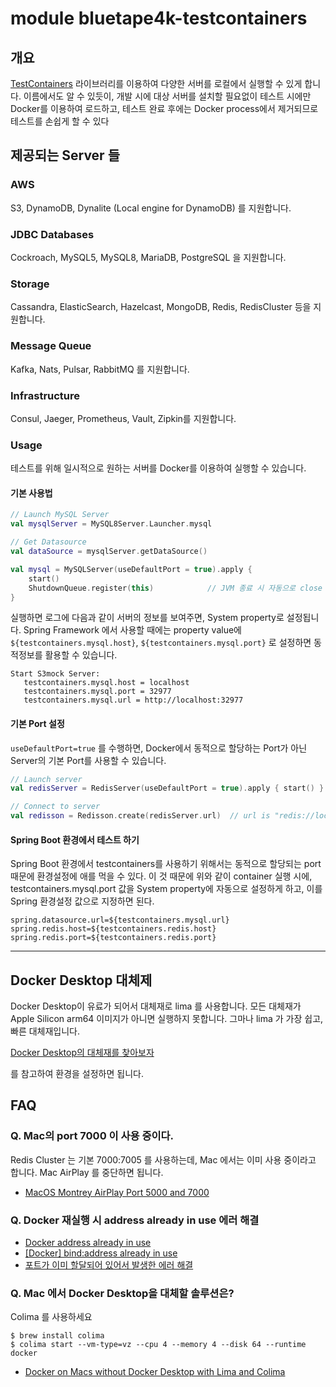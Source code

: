 # module bluetape4k-testcontainers

## 개요

[TestContainers](https://www.testcontainers.org) 라이브러리를 이용하여 다양한 서버를 로컬에서 실행할 수 있게 합니다.
이름에서도 알 수 있듯이, 개발 시에 대상 서버를 설치할 필요없이 테스트 시에만 Docker를 이용하여 로드하고, 테스트 완료 후에는 Docker process에서 제거되므로 테스트를 손쉽게 할 수 있다

## 제공되는 Server 들

### AWS

S3, DynamoDB, Dynalite (Local engine for DynamoDB) 를 지원합니다.

### JDBC Databases

Cockroach, MySQL5, MySQL8, MariaDB, PostgreSQL 을 지원합니다.

### Storage

Cassandra, ElasticSearch, Hazelcast, MongoDB, Redis, RedisCluster 등을 지원합니다.

### Message Queue

Kafka, Nats, Pulsar, RabbitMQ 를 지원합니다.

### Infrastructure

Consul, Jaeger, Prometheus, Vault, Zipkin를 지원합니다.

### Usage

테스트를 위해 일시적으로 원하는 서버를 Docker를 이용하여 실행할 수 있습니다.

#### 기본 사용법

```kotlin
// Launch MySQL Server
val mysqlServer = MySQL8Server.Launcher.mysql

// Get Datasource
val dataSource = mysqlServer.getDataSource()
```

```kotlin
val mysql = MySQLServer(useDefaultPort = true).apply {
    start()
    ShutdownQueue.register(this)            // JVM 종료 시 자동으로 close 되도록 합니다    
}
```

실행하면 로그에 다음과 같이 서버의 정보를 보여주면, System property로 설정됩니다.
Spring Framework 에서 사용할 때에는 property value에 `${testcontainers.mysql.host}`, `${testcontainers.mysql.port}` 로 설정하면 동적정보를
활용할 수 있습니다.

```log
Start S3mock Server:
   testcontainers.mysql.host = localhost
   testcontainers.mysql.port = 32977
   testcontainers.mysql.url = http://localhost:32977
```

#### 기본 Port 설정

`useDefaultPort=true` 를 수행하면, Docker에서 동적으로 할당하는 Port가 아닌 Server의 기본 Port를 사용할 수 있습니다.

```kotlin
// Launch server
val redisServer = RedisServer(useDefaultPort = true).apply { start() }

// Connect to server
val redisson = Redisson.create(redisServer.url)  // url is "redis://localhost:6379"
```

#### Spring Boot 환경에서 테스트 하기

Spring Boot 환경에서 testcontainers를 사용하기 위해서는 동적으로 할당되는 port 때문에 환경설정에 애를 먹을 수 있다.
이 것 때문에 위와 같이 container 실행 시에, testcontainers.mysql.port 값을 System property에 자동으로 설정하게 하고, 이를 Spring 환경설정 값으로 지정하면 된다.

```properties
spring.datasource.url=${testcontainers.mysql.url}
spring.redis.host=${testcontainers.redis.host}
spring.redis.port=${testcontainers.redis.port}
```

---

## Docker Desktop 대체제

Docker Desktop이 유료가 되어서 대체재로 lima 를 사용합니다.
모든 대체재가 Apple Silicon arm64 이미지가 아니면 실행하지 못합니다.
그마나 lima 가 가장 쉽고, 빠른 대체재입니다.

[Docker Desktop의 대체재를 찾아보자](https://byungwoo.oopy.io/0e5485ba-dc5e-4951-a611-81ce08291817)

를 참고하여 환경을 설정하면 됩니다.

## FAQ

### Q. Mac의 port 7000 이 사용 중이다.

Redis Cluster 는 기본 7000:7005 를 사용하는데, Mac 에서는 이미 사용 중이라고 합니다.
Mac AirPlay 를 중단하면 됩니다.

* [MacOS Montrey AirPlay Port 5000 and 7000](https://jaynamm.tistory.com/entry/%EB%A7%A5%EB%B6%81%EC%97%90%EC%84%9C-5000%EB%B2%88-%ED%8F%AC%ED%8A%B8%EA%B0%80-%EC%82%AC%EC%9A%A9%EC%A4%91%EC%9D%B4%EB%8B%A4-MacOS-Montrey)

### Q. Docker 재실행 시 address already in use 에러 해결

* [Docker address already in use](https://www.baeldung.com/linux/docker-address-already-in-use)
* [[Docker] bind:address already in use](https://steady-coding.tistory.com/488)
* [포트가 이미 할달되어 있어서 발생한 에러 해결](https://a-half-human-half-developer.tistory.com/18)  

### Q. Mac 에서 Docker Desktop을 대체할 솔루션은?

Colima 를 사용하세요

```shell
$ brew install colima
$ colima start --vm-type=vz --cpu 4 --memory 4 --disk 64 --runtime docker
```

* [Docker on Macs without Docker Desktop with Lima and Colima](https://patrickwthomas.net/docker-on-macs-without-docker-desktop/)
